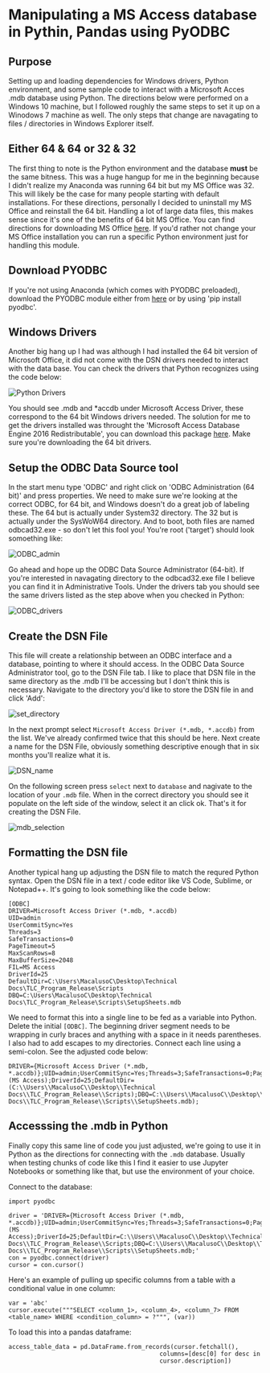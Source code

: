 # Manipulating a MS Access database in Pythin, Pandas using PyODBC

## Purpose

Setting up and loading dependencies for Windows drivers, Python environment, and some sample code to interact with a Microsoft Acces .mdb database using Python. The directions below were performed on a Windows 10 machine, but I followed roughly the same steps to set it up on a Winodows 7 machine as well. The only steps that change are navagating to files / directories in Windows Explorer itself.

## Either 64 & 64 or 32 & 32

The first thing to note is the Python environment and the database __must__ be the same bitness.
This was a huge hangup for me in the beginning because I didn't realize my Anaconda was running 64 bit but my MS Office was 32. This will likely be the case for many people starting with default installations. For these directions, personally I decided to uninstall my MS Office and reinstall the 64 bit. Handling a lot of large data files, this makes sense since it's one of the benefits of 64 bit MS Office. You can find directions for downloading MS Office [here](https://support.office.com/en-us/article/download-and-install-or-reinstall-office-365-or-office-2019-on-a-pc-or-mac-4414eaaf-0478-48be-9c42-23adc4716658). If you'd rather not change your MS Office installation you can run a specific Python environment just for handling this module.

## Download PYODBC

If you're not using Anaconda (which comes with PYODBC preloaded), download the PYODBC module either from [here](https://pypi.org/project/pyodbc/#description) or by using 'pip install pyodbc'. 

## Windows Drivers

Another big hang up I had was although I had installed the 64 bit version of Microsoft Office, it did not come with the DSN drivers needed to interact with the data base. You can check the drivers that Python recognizes using the code below:

![Python Drivers](7pyodbcdrivers().png)

You should see .mdb and *accdb under Microsoft Access Driver, these correspond to the 64 bit Windows drivers needed. The solution for me to get the drivers installed was throught the 'Microsoft Access Database Engine 2016 Redistributable', you can download this package [here](https://www.microsoft.com/en-us/download/details.aspx?id=54920). Make sure you're downloading the 64 bit drivers.

## Setup the ODBC Data Source tool

In the start menu type 'ODBC' and right click on 'ODBC Administration (64 bit)' and press properties. We need to make sure we're looking at the correct ODBC, for 64 bit, and Windows doesn't do a great job of labeling these. The 64 but is actually under System32 directory. The 32 but is actually under the SysWoW64 directory. And to boot, both files are named odbcad32.exe - so don't let this fool you! You're root ('target') should look somoething like: 


![ODBC_admin](odbcad32_correct.png)


Go ahead and hope up the ODBC Data Source Administrator (64-bit). If you're interested in navagating directory to the odbcad32.exe file I believe you can find it in Administrative Tools. Under the drivers tab you should see the same drivers listed as the step above when you checked in Python:


![ODBC_drivers](drivers_tab.png)


## Create the DSN File

This file will create a relationship between an ODBC interface and a database, pointing to where it should access. In the ODBC Data Source Administrator tool, go to the DSN File tab. I like to place that DSN file in the same directory as the .mdb I'll be accessing but I don't think this is necessary. Navigate to the directory you'd like to store the DSN file in and click 'Add':


![set_directory](3setdirectoryandclickadd.png)


In the next prompt select `Microsoft Access Driver (*.mdb, *.accdb)` from the list. We've already confirmed twice that this should be here. Next create a name for the DSN File, obviously something descriptive enough that in six months you'll realize what it is.


![DSN_name](4namenewconnection.png)


On the following screen press `select` next to `database` and nagivate to the location of your `.mdb` file. When in the correct directory you should see it populate on the left side of the window, select it an click ok. That's it for creating the DSN File.


![mdb_selection](5selectthedatabaseinthecurrentdirectory.png)



## Formatting the DSN file

Another typical hang up adjusting the DSN file to match the requred Python syntax. Open the DSN file in a text / code editor like VS Code, Sublime, or Notepad++. It's going to look something like the code below:

```
[ODBC]
DRIVER=Microsoft Access Driver (*.mdb, *.accdb)
UID=admin
UserCommitSync=Yes
Threads=3
SafeTransactions=0
PageTimeout=5
MaxScanRows=8
MaxBufferSize=2048
FIL=MS Access
DriverId=25
DefaultDir=C:\Users\MacalusoC\Desktop\Technical Docs\TLC_Program_Release\Scripts
DBQ=C:\Users\MacalusoC\Desktop\Technical Docs\TLC_Program_Release\Scripts\SetupSheets.mdb
```

We need to format this into a single line to be fed as a variable into Python. Delete the initial `[ODBC]`. The beginning driver segment needs to be wrapping in curly braces and anything with a space in it needs parentheses. I also had to add escapes to my directories. Connect each line using a semi-colon. See the adjusted code below:

```
DRIVER={Microsoft Access Driver (*.mdb, *.accdb)};UID=admin;UserCommitSync=Yes;Threads=3;SafeTransactions=0;PageTimeout=5;MaxScanRows=8;MaxBufferSize=2048;FIL=(MS Access);DriverId=25;DefaultDir=(C:\\Users\\MacalusoC\\Desktop\\Technical Docs\\TLC_Program_Release\\Scripts);DBQ=C:\\Users\\MacalusoC\\Desktop\\Technical Docs\\TLC_Program_Release\\Scripts\\SetupSheets.mdb);
```


## Accesssing the .mdb in Python

Finally copy this same line of code you just adjusted, we're going to use it in Python as the directions for connecting with the `.mdb` database. Usually when testing chunks of code like this I find it easier to use Jupyter Notebooks or something like that, but use the environment of your choice.

Connect to the database:

```
import pyodbc

driver = 'DRIVER={Microsoft Access Driver (*.mdb, *.accdb)};UID=admin;UserCommitSync=Yes;Threads=3;SafeTransactions=0;PageTimeout=5;MaxScanRows=8;MaxBufferSize=2048;FIL=(MS Access);DriverId=25;DefaultDir=C:\\Users\\MacalusoC\\Desktop\\Technical Docs\\TLC_Program_Release\\Scripts;DBQ=C:\\Users\\MacalusoC\\Desktop\\Technical Docs\\TLC_Program_Release\\Scripts\\SetupSheets.mdb;'
con = pyodbc.connect(driver)
cursor = con.cursor()
```

Here's an example of pulling up specific columns from a table with a conditional value in one column:
```
var = 'abc'
cursor.execute("""SELECT <column_1>, <column_4>, <column_7> FROM <table_name> WHERE <condition_column> = ?""", (var))
```

To load this into a pandas dataframe:

```
access_table_data = pd.DataFrame.from_records(cursor.fetchall(),
                                          columns=[desc[0] for desc in
                                          cursor.description])
```